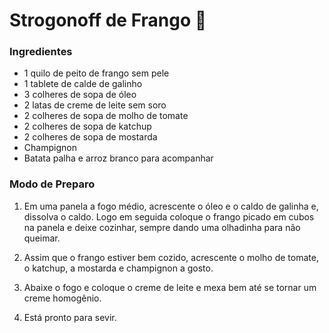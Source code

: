 # Strogonoff de Frango :chicken:

### Ingredientes

* 1 quilo de peito de frango sem pele
* 1 tablete de calde de galinho
* 3 colheres de sopa de óleo
* 2 latas de creme de leite sem soro
* 2 colheres de sopa de molho de tomate
* 2 colheres de sopa de katchup
* 2 colheres de sopa de mostarda
* Champignon
* Batata palha e arroz branco para acompanhar

### Modo de Preparo

1. Em uma panela a fogo médio, acrescente o óleo e o caldo de galinha e, dissolva o caldo. Logo em seguida coloque o frango picado em cubos na panela e deixe cozinhar, sempre dando uma olhadinha para não queimar.

2. Assim que o frango estiver bem cozido, acrescente o molho de tomate, o katchup, a mostarda e champignon a gosto.

3.  Abaixe o fogo e coloque o creme de leite e mexa bem até se tornar um creme homogênio.

4. Está pronto para sevir.

   



